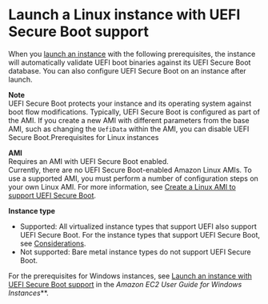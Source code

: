# Launch a Linux instance with UEFI Secure Boot support<a name="launch-instance-with-uefi-sb"></a>

When you [launch an instance](LaunchingAndUsingInstances.md) with the following prerequisites, the instance will automatically validate UEFI boot binaries against its UEFI Secure Boot database\. You can also configure UEFI Secure Boot on an instance after launch\.

**Note**  
UEFI Secure Boot protects your instance and its operating system against boot flow modifications\. Typically, UEFI Secure Boot is configured as part of the AMI\. If you create a new AMI with different parameters from the base AMI, such as changing the `UefiData` within the AMI, you can disable UEFI Secure Boot\.Prerequisites for Linux instances

**AMI**  
Requires an AMI with UEFI Secure Boot enabled\.  
Currently, there are no UEFI Secure Boot\-enabled Amazon Linux AMIs\. To use a supported AMI, you must perform a number of configuration steps on your own Linux AMI\. For more information, see [Create a Linux AMI to support UEFI Secure Boot](create-ami-with-uefi-secure-boot.md)\.

**Instance type**  
+ Supported: All virtualized instance types that support UEFI also support UEFI Secure Boot\. For the instance types that support UEFI Secure Boot, see [Considerations](launch-instance-boot-mode.md#boot-considerations)\.
+ Not supported: Bare metal instance types do not support UEFI Secure Boot\.

For the prerequisites for Windows instances, see [Launch an instance with UEFI Secure Boot support](https://docs.aws.amazon.com/AWSEC2/latest/WindowsGuide/launch-instance-with-uefi-sb) in the *Amazon EC2 User Guide for Windows Instances***\.
